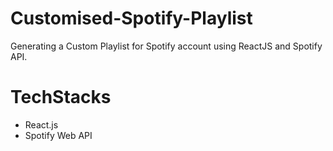# Customised-Spotify-Playlist
Generating a Custom Playlist for Spotify account using ReactJS and Spotify API.
# TechStacks
* React.js
* Spotify Web API

